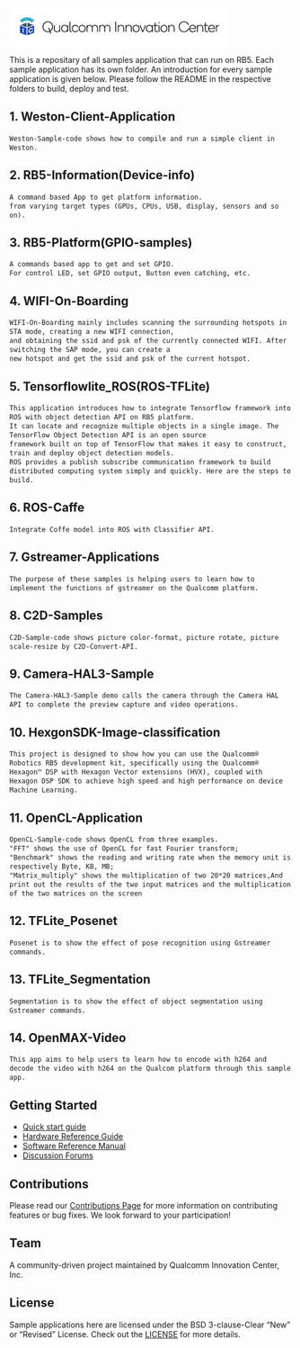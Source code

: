 ![Qualcomm Innovation Center, Inc.](Docs/images/logo-quic-on@h68.png)

This is a repositary of all samples application that can run on RB5. Each sample application has its own folder. An introduction for every sample application is given below. Please follow the README in the respective folders to build, deploy and test. 



## 1. Weston-Client-Application
```
Weston-Sample-code shows how to compile and run a simple client in Weston.
```

## 2. RB5-Information(Device-info)
```
A command based App to get platform information.
from varying target types (GPUs, CPUs, USB, display, sensors and so on).
```

## 3. RB5-Platform(GPIO-samples)
```
A commands based app to get and set GPIO.
For control LED, set GPIO output, Button even catching, etc.
```

## 4. WIFI-On-Boarding
```
WIFI-On-Boarding mainly includes scanning the surrounding hotspots in STA mode, creating a new WIFI connection,
and obtaining the ssid and psk of the currently connected WIFI. After switching the SAP mode, you can create a
new hotspot and get the ssid and psk of the current hotspot.
```

## 5. Tensorflowlite_ROS(ROS-TFLite)
```
This application introduces how to integrate Tensorflow framework into ROS with object detection API on RB5 platform.
It can locate and recognize multiple objects in a single image. The TensorFlow Object Detection API is an open source
framework built on top of TensorFlow that makes it easy to construct, train and deploy object detection models.
ROS provides a publish subscribe communication framework to build distributed computing system simply and quickly. Here are the steps to build.
```

## 6. ROS-Caffe
```
Integrate Coffe model into ROS with Classifier API.
```

## 7. Gstreamer-Applications
```
The purpose of these samples is helping users to learn how to implement the functions of gstreamer on the Qualcomm platform.
```

## 8. C2D-Samples
```
C2D-Sample-code shows picture color-format, picture rotate, picture scale-resize by C2D-Convert-API.
```

## 9. Camera-HAL3-Sample
```
The Camera-HAL3-Sample demo calls the camera through the Camera HAL API to complete the preview capture and video operations.
```

## 10. HexgonSDK-Image-classification
```
This project is designed to show how you can use the Qualcomm® Robotics RB5 development kit, specifically using the Qualcomm® Hexagon™ DSP with Hexagon Vector extensions (HVX), coupled with Hexagon DSP SDK to achieve high speed and high performance on device Machine Learning.
```

## 11. OpenCL-Application
```
OpenCL-Sample-code shows OpenCL from three examples.
"FFT" shows the use of OpenCL for fast Fourier transform;
"Benchmark" shows the reading and writing rate when the memory unit is respectively Byte, KB, MB;
"Matrix_multiply" shows the multiplication of two 20*20 matrices,And print out the results of the two input matrices and the multiplication of the two matrices on the screen
```

## 12. TFLite_Posenet
```
Posenet is to show the effect of pose recognition using Gstreamer commands.
```

## 13. TFLite_Segmentation
```
Segmentation is to show the effect of object segmentation using Gstreamer commands.
```

## 14. OpenMAX-Video
```
This app aims to help users to learn how to encode with h264 and decode the video with h264 on the Qualcom platform through this sample app.
```
## Getting Started
* [Quick start guide](https://developer.qualcomm.com/qualcomm-robotics-rb5-kit/quick-start-guide)
* [Hardware Reference Guide](https://developer.qualcomm.com/qualcomm-robotics-rb5-kit/hardware-reference-guide)
* [Software Reference Manual](https://developer.qualcomm.com/qualcomm-robotics-rb5-kit/software-reference-manual)
* [Discussion Forums](https://developer.qualcomm.com/forum/qdn-forums/hardware/qualcomm-robotics-rb5-development-kit/67886)

## Contributions
Please read our [Contributions Page](CONTRIBUTING.md) for more information on contributing features or bug fixes. We look forward to your participation!

## Team
A community-driven project maintained by Qualcomm Innovation Center, Inc.

## License
Sample applications here are licensed under the BSD 3-clause-Clear “New” or “Revised” License. Check out the [LICENSE](LICENSE) for more details.
